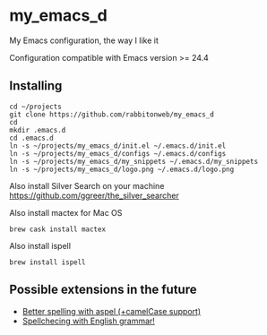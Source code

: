# my_emacs_d

My Emacs configuration, the way I like it

Configuration compatible with Emacs version >= 24.4

## Installing

```
cd ~/projects
git clone https://github.com/rabbitonweb/my_emacs_d
cd
mkdir .emacs.d
cd .emacs.d
ln -s ~/projects/my_emacs_d/init.el ~/.emacs.d/init.el
ln -s ~/projects/my_emacs_d/configs ~/.emacs.d/configs
ln -s ~/projects/my_emacs_d/my_snippets ~/.emacs.d/my_snippets
ln -s ~/projects/my_emacs_d/logo.png ~/.emacs.d/logo.png
```

Also install Silver Search on your machine https://github.com/ggreer/the_silver_searcher

Also install mactex for Mac OS

```
brew cask install mactex
```


Also install ispell

```
brew install ispell
```

## Possible extensions in the future

* [Better spelling with aspel (+camelCase support)](http://blog.binchen.org/posts/what-s-the-best-spell-check-set-up-in-emacs.html)
* [Spellchecing with English grammar!](https://joelkuiper.eu/spellcheck_emacs)

